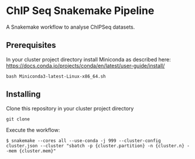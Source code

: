 # ChIP Seq Snakemake Pipeline

A Snakemake workflow to analyse ChIPSeq datasets.


## Prerequisites

In your cluster project directory install Miniconda as described here: https://docs.conda.io/projects/conda/en/latest/user-guide/install/

```
bash Miniconda3-latest-Linux-x86_64.sh
```

## Installing

Clone this repository in your cluster project directory

```
git clone
```

Execute the workflow:

```
$ snakemake --cores all --use-conda -j 999 --cluster-config cluster.json --cluster "sbatch -p {cluster.partition} -n {cluster.n} --mem {cluster.mem}"

```
